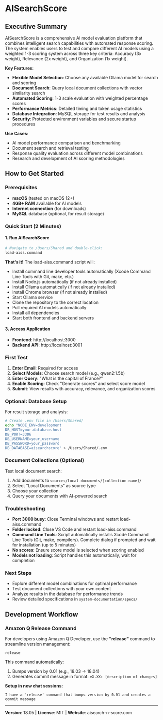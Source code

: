# AISearchScore

## Executive Summary

AISearchScore is a comprehensive AI model evaluation platform that combines intelligent search capabilities with automated response scoring. The system enables users to test and compare different AI models using a weighted 1-3 scoring system across three key criteria: Accuracy (3x weight), Relevance (2x weight), and Organization (1x weight).

**Key Features:**
- **Flexible Model Selection**: Choose any available Ollama model for search and scoring
- **Document Search**: Query local document collections with vector similarity search
- **Automated Scoring**: 1-3 scale evaluation with weighted percentage scores
- **Performance Metrics**: Detailed timing and token usage statistics
- **Database Integration**: MySQL storage for test results and analysis
- **Security**: Protected environment variables and secure startup procedures

**Use Cases:**
- AI model performance comparison and benchmarking
- Document search and retrieval testing
- Response quality evaluation across different model combinations
- Research and development of AI scoring methodologies

## How to Get Started

### Prerequisites
- **macOS** (tested on macOS 12+)
- **4GB+ RAM** available for AI models
- **Internet connection** (for downloads)
- **MySQL** database (optional, for result storage)

### Quick Start (2 Minutes)

#### 1. Run AISearchScore
```bash
# Navigate to /Users/Shared and double-click:
load-aiss.command
```

**That's it!** The load-aiss.command script will:
- Install command line developer tools automatically (Xcode Command Line Tools with Git, make, etc.)
- Install Node.js automatically (if not already installed)
- Install Ollama automatically (if not already installed)
- Install Chrome browser (if not already installed)
- Start Ollama service
- Clone the repository to the correct location
- Pull required AI models automatically
- Install all dependencies
- Start both frontend and backend servers

#### 3. Access Application
- **Frontend**: http://localhost:3000
- **Backend API**: http://localhost:3001

### First Test
1. **Enter Email**: Required for access
2. **Select Models**: Choose search model (e.g., qwen2:1.5b)
3. **Enter Query**: "What is the capital of France?"
4. **Enable Scoring**: Check "Generate scores" and select score model
5. **Submit**: View results with accuracy, relevance, and organization scores

### Optional: Database Setup
For result storage and analysis:
```bash
# Create .env file in /Users/Shared/
echo "NODE_ENV=development
DB_HOST=your.database.host
DB_PORT=3306
DB_USERNAME=your_username
DB_PASSWORD=your_password
DB_DATABASE=aisearchscore" > /Users/Shared/.env
```

### Document Collections (Optional)
Test local document search:
1. Add documents to `sources/local-documents/[collection-name]/`
2. Select "Local Documents" as source type
3. Choose your collection
4. Query your documents with AI-powered search

### Troubleshooting
- **Port 3000 busy**: Close Terminal windows and restart load-aiss.command
- **Folder locked**: Close VS Code and restart load-aiss.command
- **Command Line Tools**: Script automatically installs Xcode Command Line Tools (Git, make, compilers). Complete dialog if prompted and wait for installation (up to 5 minutes)
- **No scores**: Ensure score model is selected when scoring enabled
- **Models not loading**: Script handles this automatically, wait for completion

### Next Steps
- Explore different model combinations for optimal performance
- Test document collections with your own content
- Analyze results in the database for performance trends
- Review detailed specifications in `system-documentation/specs/`

## Development Workflow

### Amazon Q Release Command
For developers using Amazon Q Developer, use the **"release"** command to streamline version management:

```
release
```

This command automatically:
1. Bumps version by 0.01 (e.g., 18.03 → 18.04)
2. Generates commit message in format: `vX.XX: [description of changes]`

**Setup in new chat sessions:**
```
I have a 'release' command that bumps version by 0.01 and creates a commit message
```

---

**Version**: 18.05 | **License**: MIT | **Website**: aisearch-n-score.com

